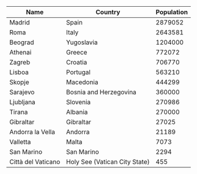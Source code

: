 | Name | Country | Population |
| --- | --- | --- |
| Madrid | Spain | 2879052 |
| Roma | Italy | 2643581 |
| Beograd | Yugoslavia | 1204000 |
| Athenai | Greece | 772072 |
| Zagreb | Croatia | 706770 |
| Lisboa | Portugal | 563210 |
| Skopje | Macedonia | 444299 |
| Sarajevo | Bosnia and Herzegovina | 360000 |
| Ljubljana | Slovenia | 270986 |
| Tirana | Albania | 270000 |
| Gibraltar | Gibraltar | 27025 |
| Andorra la Vella | Andorra | 21189 |
| Valletta | Malta | 7073 |
| San Marino | San Marino | 2294 |
| Città del Vaticano | Holy See (Vatican City State) | 455 |
